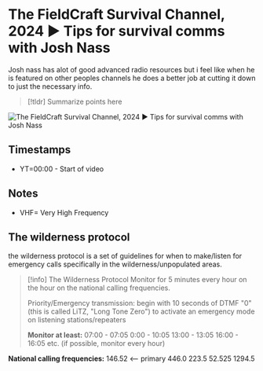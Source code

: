 # The FieldCraft Survival Channel, 2024 ▶ Tips for survival comms with Josh Nass
Josh nass has alot of good advanced radio resources but i feel like when he is featured on other peoples channels he does a better job at cutting it down to just the necessary info.

>[!tldr]
>Summarize points here

![The FieldCraft Survival Channel, 2024 ▶ Tips for survival comms with Josh Nass](https://youtu.be/7c-IKvVOTHw)

## Timestamps
- YT=00:00 - Start of video

## Notes
- VHF= Very High Frequency

## The wilderness protocol
the wilderness protocol is a set of guidelines for when to make/listen for emergency calls specifically in the wilderness/unpopulated areas.

>[!info] The Wilderness Protocol
>Monitor for 5 minutes every hour on the hour on the national calling frequencies.
>
>Priority/Emergency transmission: begin with 10 seconds of DTMF "0" (this is called LiTZ, "Long Tone Zero") to activate an emergency mode on listening stations/repeaters
>
>**Monitor at least:**
>07:00 - 07:05
>0:00 - 10:05
>13:00 - 13:05
>16:00 - 16:05
>etc. (if possible, monitor every hour)
>
**National calling frequencies:**
146.52  <-- primary
446.0
223.5
52.525
1294.5
